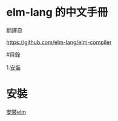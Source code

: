 # elm-lang 的中文手冊 

翻譯自  

https://github.com/elm-lang/elm-compiler

#目錄

1.[安裝](#安裝)





# 安裝

[安裝elm](http://elm-lang.org/install)
